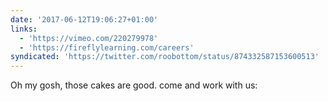 ```yaml
---
date: '2017-06-12T19:06:27+01:00'
links:
  - 'https://vimeo.com/220279978'
  - 'https://fireflylearning.com/careers'
syndicated: 'https://twitter.com/roobottom/status/874332587153600513'
---
```

Oh my gosh, those cakes are good.  come and work with us: 
